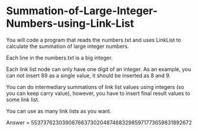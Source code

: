 # Summation-of-Large-Integer-Numbers-using-Link-List

You will code a program that reads the numbers.txt and uses LinkList to calculate the summation of large integer numbers.

Each line in the numbers.txt is a big integer.

Each link list node can only have one digit of an integer.
As an example, you can not insert 89 as a single value, it should be inserted as 8 and 9.

You can do intermediary summations of link list values using integers (so you can keep carry value),
however, you have to insert final result values to some link list.

You can use as many link lists as you want.

Answer = 5537376230390876637302048746832985971773659831892672

